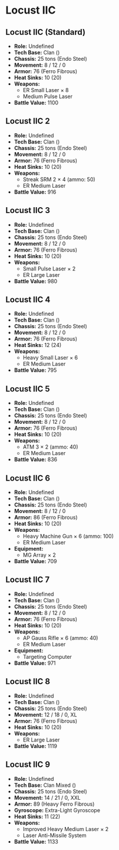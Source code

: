 # Locust IIC
## Locust IIC (Standard)
- **Role:** Undefined
- **Tech Base:** Clan ()
- **Chassis:** 25 tons (Endo Steel)
- **Movement:** 8 / 12 / 0
- **Armor:** 76 (Ferro Fibrous)
- **Heat Sinks:** 10 (20)
- **Weapons:**
  - ER Small Laser × 8
  - Medium Pulse Laser
- **Battle Value:** 1100

## Locust IIC 2
- **Role:** Undefined
- **Tech Base:** Clan ()
- **Chassis:** 25 tons (Endo Steel)
- **Movement:** 8 / 12 / 0
- **Armor:** 76 (Ferro Fibrous)
- **Heat Sinks:** 10 (20)
- **Weapons:**
  - Streak SRM 2 × 4 (ammo: 50)
  - ER Medium Laser
- **Battle Value:** 916

## Locust IIC 3
- **Role:** Undefined
- **Tech Base:** Clan ()
- **Chassis:** 25 tons (Endo Steel)
- **Movement:** 8 / 12 / 0
- **Armor:** 76 (Ferro Fibrous)
- **Heat Sinks:** 10 (20)
- **Weapons:**
  - Small Pulse Laser × 2
  - ER Large Laser
- **Battle Value:** 980

## Locust IIC 4
- **Role:** Undefined
- **Tech Base:** Clan ()
- **Chassis:** 25 tons (Endo Steel)
- **Movement:** 8 / 12 / 0
- **Armor:** 76 (Ferro Fibrous)
- **Heat Sinks:** 12 (24)
- **Weapons:**
  - Heavy Small Laser × 6
  - ER Medium Laser
- **Battle Value:** 795

## Locust IIC 5
- **Role:** Undefined
- **Tech Base:** Clan ()
- **Chassis:** 25 tons (Endo Steel)
- **Movement:** 8 / 12 / 0
- **Armor:** 76 (Ferro Fibrous)
- **Heat Sinks:** 10 (20)
- **Weapons:**
  - ATM 3 × 2 (ammo: 40)
  - ER Medium Laser
- **Battle Value:** 836

## Locust IIC 6
- **Role:** Undefined
- **Tech Base:** Clan ()
- **Chassis:** 25 tons (Endo Steel)
- **Movement:** 8 / 12 / 0
- **Armor:** 86 (Ferro Fibrous)
- **Heat Sinks:** 10 (20)
- **Weapons:**
  - Heavy Machine Gun × 6 (ammo: 100)
  - ER Medium Laser
- **Equipment:**
  - MG Array × 2
- **Battle Value:** 709

## Locust IIC 7
- **Role:** Undefined
- **Tech Base:** Clan ()
- **Chassis:** 25 tons (Endo Steel)
- **Movement:** 8 / 12 / 0
- **Armor:** 76 (Ferro Fibrous)
- **Heat Sinks:** 10 (20)
- **Weapons:**
  - AP Gauss Rifle × 6 (ammo: 40)
  - ER Medium Laser
- **Equipment:**
  - Targeting Computer
- **Battle Value:** 971

## Locust IIC 8
- **Role:** Undefined
- **Tech Base:** Clan ()
- **Chassis:** 25 tons (Endo Steel)
- **Movement:** 12 / 18 / 0, XL
- **Armor:** 76 (Ferro Fibrous)
- **Heat Sinks:** 10 (20)
- **Weapons:**
  - ER Large Laser
- **Battle Value:** 1119

## Locust IIC 9
- **Role:** Undefined
- **Tech Base:** Clan Mixed ()
- **Chassis:** 25 tons (Endo Steel)
- **Movement:** 14 / 21 / 0, XXL
- **Armor:** 89 (Heavy Ferro Fibrous)
- **Gyroscope:** Extra-Light Gyroscope
- **Heat Sinks:** 11 (22)
- **Weapons:**
  - Improved Heavy Medium Laser × 2
  - Laser Anti-Missile System
- **Battle Value:** 1133

